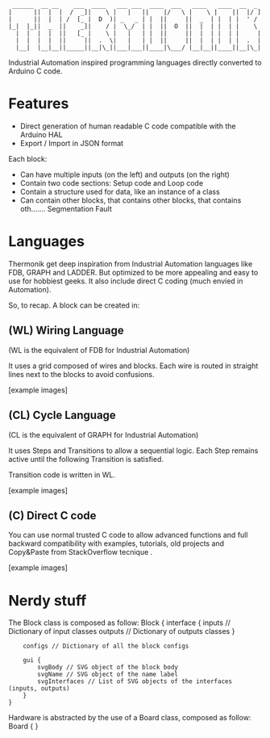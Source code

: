 	 ______  __ __    ___  ____   ___ ___  ____  ___   ____   ____  __  _ 
	|      ||  |  |  /  _]|    \ |   |   ||    |/   \ |    \ |    ||  |/ ]
	|      ||  |  | /  [_ |  D  )| _   _ | |  ||     ||  _  | |  | |  ' / 
	|_|  |_||  _  ||    _]|    / |  \_/  | |  ||  O  ||  |  | |  | |    \ 
	  |  |  |  |  ||   [_ |    \ |   |   | |  ||     ||  |  | |  | |     |
	  |  |  |  |  ||     ||  .  \|   |   | |  ||     ||  |  | |  | |  .  |
	  |__|  |__|__||_____||__|\_||___|___||____|\___/ |__|__||____||__|\_|
	
Industrial Automation inspired programming languages directly converted to Arduino C code.

# Features
- Direct generation of human readable C code compatible with the Arduino HAL
- Export / Import in JSON format

Each block:
- Can have multiple inputs (on the left) and outputs (on the right)
- Contain two code sections: Setup code and Loop code
- Contain a structure used for data, like an instance of a class
- Can contain other blocks, that contains other blocks, that contains oth....... Segmentation Fault

# Languages
Thermonik get deep inspiration from Industrial Automation languages like FDB, GRAPH and LADDER.
But optimized to be more appealing and easy to use for hobbiest geeks.
It also include direct C coding (much envied in Automation).

So, to recap.
A block can be created in:

## (WL) Wiring Language
(WL is the equivalent of FDB for Industrial Automation)

It uses a grid composed of wires and blocks.
Each wire is routed in straight lines next to the blocks to avoid confusions.

[example images]

## (CL) Cycle Language
(CL is the equivalent of GRAPH for Industrial Automation)

It uses Steps and Transitions to allow a sequential logic.
Each Step remains active until the following Transition is satisfied.

Transition code is written in WL.

[example images]

## (C) Direct C code

You can use normal trusted C code to allow advanced functions and full backward compatibility with examples, tutorials, old projects and Copy&Paste from StackOverflow tecnique .

[example images]

# Nerdy stuff
The Block class is composed as follow:
	Block {
		interface {
			inputs // Dictionary of input classes
			outputs // Dictionary of outputs classes
		}
		
		configs // Dictionary of all the block configs

		gui {
			svgBody // SVG object of the block body
			svgName // SVG object of the name label
			svgInterfaces // List of SVG objects of the interfaces (inputs, outputs)
		}
	}

Hardware is abstracted by the use of a Board class, composed as follow:
	Board {
	}

